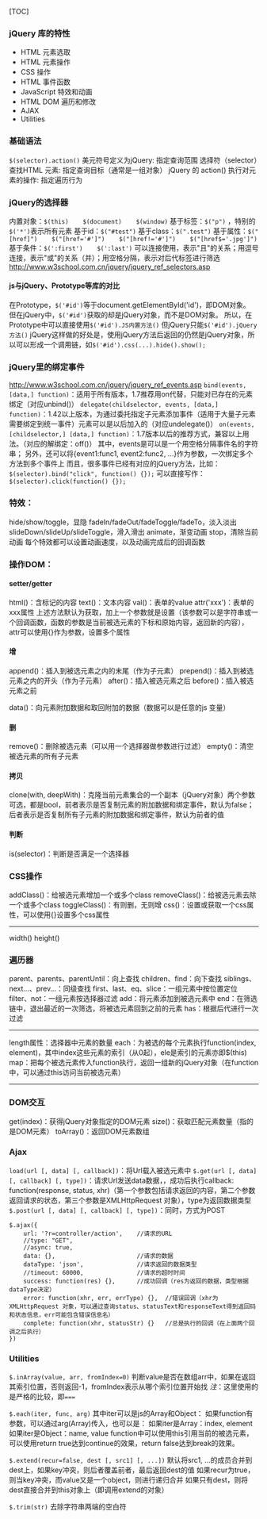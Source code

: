 [TOC]

### jQuery 库的特性
+ HTML 元素选取
+ HTML 元素操作
+ CSS 操作
+ HTML 事件函数
+ JavaScript 特效和动画
+ HTML DOM 遍历和修改
+ AJAX
+ Utilities

### 基础语法
`$(selector).action()`
美元符号定义为jQuery: 指定查询范围
选择符（selector）查找HTML 元素: 指定查询目标（通常是一组对象）
jQuery 的 action() 执行对元素的操作: 指定遍历行为

### jQuery的选择器
内置对象：`$(this)    $(document)    $(window)`
基于标签：`$("p")` ，特别的`$('*')`表示所有元素
基于id：`$("#test")`
基于class：`$(".test")`
基于属性：`$("[href]")    $("[href='#']")    $("[href!='#']")    $("[href$='.jpg']")`
基于条件：`$(':first')    $(':last')`
可以连接使用，表示"且"的关系；用逗号连接，表示"或"的关系（并）；用空格分隔，表示对后代标签进行筛选
<http://www.w3school.com.cn/jquery/jquery_ref_selectors.asp>
#### js与jQuery、Prototype等库的对比
在Prototype，`$('#id')`等于document.getElementById('id')，即DOM对象。
但在jQuery中，`$('#id')`获取的却是jQuery对象，而不是DOM对象。
所以，在Prototype中可以直接使用`$('#id').JS内置方法()`
但jQuery只能`$('#id').jQuery方法()`
jQuery这样做的好处是，使用jQuery方法后返回的仍然是jQuery对象，所以可以形成一个调用链，如`$('#id').css(...).hide().show();`

### jQuery里的绑定事件
<http://www.w3school.com.cn/jquery/jquery_ref_events.asp>
`bind(events, [data,] function)`：适用于所有版本，1.7推荐用on代替，只能对已存在的元素绑定（对应unbind()）
`delegate(childselector, events, [data,] function)`：1.42以上版本，为通过委托指定子元素添加事件（适用于大量子元素需要绑定到统一事件）元素可以是以后加入的（对应undelegate()）
`on(events, [childselector,] [data,] function)`：1.7版本以后的推荐方式，兼容以上用法。（对应的解绑定：off()）
其中，events是可以是一个用空格分隔事件名的字符串；
另外，还可以将{event1:func1, event2:func2, ...}作为参数，一次绑定多个方法到多个事件上
而且，很多事件已经有对应的jQuery方法，比如：
`$(selector).bind("click", function() {});`
可以直接写作：
`$(selector).click(function() {});`

### 特效：
hide/show/toggle，显隐
fadeIn/fadeOut/fadeToggle/fadeTo，淡入淡出
slideDown/slideUp/slideToggle，滑入滑出
animate，渐变动画
stop，清除当前动画
每个特效都可以设置动画速度，以及动画完成后的回调函数


### 操作DOM：
#### setter/getter
html()：含标记的内容
text()：文本内容
val()：表单的value
attr('xxx')：表单的xxx属性
上述方法默认为获取，加上一个参数就是设置（该参数可以是字符串或一个回调函数，函数的参数是当前被选元素的下标和原始内容，返回新的内容），attr可以使用{}作为参数，设置多个属性

#### 增
append()：插入到被选元素之内的末尾（作为子元素）
prepend()：插入到被选元素之内的开头（作为子元素）
after()：插入被选元素之后
before()：插入被选元素之前

data()：向元素附加数据和取回附加的数据（数据可以是任意的js 变量）

#### 删
remove()：删除被选元素（可以用一个选择器做参数进行过滤）
empty()：清空被选元素的所有子元素

#### 拷贝
clone(with, deepWith)：克隆当前元素集合的一个副本（jQuery对象）两个参数可选，都是bool，前者表示是否复制元素的附加数据和绑定事件，默认为false；后者表示是否复制所有子元素的附加数据和绑定事件，默认为前者的值

#### 判断
is(selector)：判断是否满足一个选择器


### CSS操作
addClass()：给被选元素增加一个或多个class
removeClass()：给被选元素去除一个或多个class
toggleClass()：有则删，无则增
css()：设置或获取一个css属性，可以使用{}设置多个css属性
******
width()
height()

### 遍历器
parent、parents、parentUntil：向上查找
children、find：向下查找
siblings、next…、prev…：同级查找
first、last、eq、slice：一组元素中按位置定位
filter、not：一组元素按选择器过滤
add：将元素添加到被选元素中
end：在筛选链中，退出最近的一次筛选，将被选元素回到之前的元素
has：根据后代进行一次过滤
******
length属性：选择器中元素的数量
each：为被选的每个元素执行function(index, element)，其中index这些元素的索引（从0起），ele是索引的元素亦即$(this)
map：把每个被选元素传入function执行，返回一组新的jQuery对象（在function中，可以通过this访问当前被选元素）
******

### DOM交互
get(index)：获得jQuery对象指定的DOM元素
size()：获取匹配元素数量（指的是DOM元素）
toArray()：返回DOM元素数组

### Ajax
`load(url [, data] [, callback])`：将Url载入被选元素中
`$.get(url [, data] [, callback] [, type])`：请求Url发送data数据，，成功后执行callback: function(response, status, xhr)（第一个参数包括请求返回的内容，第二个参数返回请求的状态，第三个参数是XMLHttpRequest 对象），type为返回数据类型
`$.post(url [, data] [, callback] [, type])`：同时，方式为POST
```
$.ajax({
    url: '?r=controller/action',    //请求的URL
    //type: "GET",
    //async: true,
    data: {},                       //请求的数据
    dataType: 'json',               //请求返回的数据类型
    //timeout: 60000,               //请求的超时时间
    success: function(res) {},      //成功回调（res为返回的数据，类型根据dataType决定）
    error: function(xhr, err, errType) {},  //错误回调（xhr为XMLHttpRequest 对象，可以通过查询status、statusText和responseText得到返回码和状态信息，err可能包含错误信息名）
    complete: function(xhr, statusStr) {}   //总是执行的回调（在上面两个回调之后执行）
})
```

### Utilities
`$.inArray(value, arr, fromIndex=0)`
判断value是否在数组arr中，如果在返回其索引位置，否则返回-1，fromIndex表示从哪个索引位置开始找
*注*：这里使用的是严格的比较，即`===`

`$.each(iter, func, arg)`
其中iter可以是js的Array和Object：
如果function有参数，可以通过arg(Array)传入，也可以是：
如果iter是Array：index, element
如果iter是Object：name, value
function中可以使用this引用当前的被选元素，可以使用return true达到continue的效果，return false达到break的效果。

`$.extend(recur=false, dest [, src1] [, ...])`
默认将src1, ...的成员合并到dest上，如果key冲突，则后者覆盖前者，最后返回dest的值
如果recur为true，则当key冲突，而value又是一个object，则进行递归合并
如果只有dest，则将dest直接合并到this对象上（即调用extend的对象）

`$.trim(str)`
去除字符串两端的空白符


